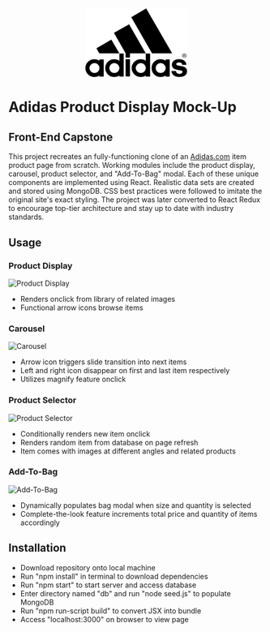 <p align="center"><img src="adidas.png" height="40%" width="40%"/></p>

# Adidas Product Display Mock-Up

## Front-End Capstone

This project recreates an fully-functioning clone of an [Adidas.com](https://www.adidas.com/) item product page from scratch. Working modules include the product display, carousel, product selector, and "Add-To-Bag" modal. Each of these unique components are implemented using React. Realistic data sets are created and stored using MongoDB. CSS best practices were followed to imitate the original site's exact styling. The project was later converted to React Redux to encourage top-tier architecture and stay up to date with industry standards.

## Usage

<h3>Product Display</h3>

![Product Display](https://i.imgur.com/T5N8NUO.gif)
- Renders onclick from library of related images
- Functional arrow icons browse items

<h3>Carousel</h3>

![Carousel](https://i.imgur.com/Smeswi1.gif)
- Arrow icon triggers slide transition into next items
- Left and right icon disappear on first and last item respectively
- Utilizes magnify feature onclick

<h3>Product Selector</h3>

![Product Selector](https://i.imgur.com/ErhD0tI.gif)
- Conditionally renders new item onclick
- Renders random item from database on page refresh
- Item comes with images at different angles and related products

<h3>Add-To-Bag</h3>

![Add-To-Bag](https://i.imgur.com/Bxu8Exp.gif)
- Dynamically populates bag modal when size and quantity is selected
- Complete-the-look feature increments total price and quantity of items accordingly

## Installation

- Download repository onto local machine
- Run "npm install" in terminal to download dependencies
- Run "npm start" to start server and access database
- Enter directory named "db" and run "node seed.js" to populate MongoDB
- Run "npm run-script build" to convert JSX into bundle
- Access "localhost:3000" on browser to view page